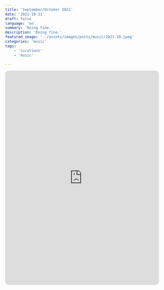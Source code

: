 ```yaml
---
title: 'September/October 2021'
date: '2021-10-31'
draft: false
language: 'en'
summary: 'Doing fine.'
description: 'Doing fine.'
featured_image: '../assets/images/posts/music/2021-10.jpeg'
categories: 'music'
tags:
    - 'curations'
    - 'music'

---
```

<!-- @format -->
<iframe
    style="border-radius:12px"
    src="https://open.spotify.com/embed/playlist/2HCc7vBH1rRcmAgTfRrx4L"
    width="100%"
    height="700"
    frameBorder="0"
    allowfullscreen=""
    allow="
        autoplay;
        clipboard-write;
        encrypted-media;
        fullscreen;
        picture-in-picture
    "
    loading="lazy"
></iframe>
